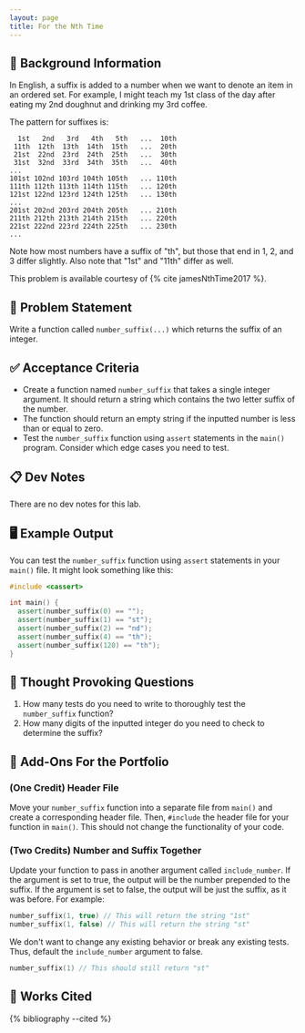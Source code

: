 ```yaml
---
layout: page
title: For the Nth Time
---
```


## 🔖 Background Information

In English, a suffix is added to a number when we want to denote an item in an ordered set. For example, I might teach my 1st class of the day after eating my 2nd doughnut and drinking my 3rd coffee.

The pattern for suffixes is:

```text
  1st   2nd   3rd   4th   5th   ...  10th
 11th  12th  13th  14th  15th   ...  20th
 21st  22nd  23rd  24th  25th   ...  30th
 31st  32nd  33rd  34th  35th   ...  40th
...
101st 102nd 103rd 104th 105th   ... 110th
111th 112th 113th 114th 115th   ... 120th
121st 122nd 123rd 124th 125th   ... 130th
...
201st 202nd 203rd 204th 205th   ... 210th
211th 212th 213th 214th 215th   ... 220th
221st 222nd 223rd 224th 225th   ... 230th
...
```

Note how most numbers have a suffix of "th", but those that end in 1, 2, and 3 differ slightly. Also note that "1st" and "11th" differ as well.

This problem is available courtesy of {% cite jamesNthTime2017 %}.

## 🎯 Problem Statement

Write a function called `number_suffix(...)` which returns the suffix of an integer.

## ✅ Acceptance Criteria

* Create a function named `number_suffix` that takes a single integer argument. It should return a string which contains the two letter suffix of the number.
* The function should return an empty string if the inputted number is less than or equal to zero.
* Test the `number_suffix` function using `assert` statements in the `main()` program. Consider which edge cases you need to test.

## 📋 Dev Notes

There are no dev notes for this lab.

## 🖥️ Example Output

You can test the `number_suffix` function using `assert` statements in your `main()` file. It might look something like this:

```cpp
#include <cassert>

int main() {
  assert(number_suffix(0) == "");
  assert(number_suffix(1) == "st");
  assert(number_suffix(2) == "nd");
  assert(number_suffix(4) == "th");
  assert(number_suffix(120) == "th");
}
```

## 📝 Thought Provoking Questions

1. How many tests do you need to write to thoroughly test the `number_suffix` function?
2. How many digits of the inputted integer do you need to check to determine the suffix?

## 💼 Add-Ons For the Portfolio

### (One Credit) Header File

Move your `number_suffix` function into a separate file from `main()` and create a corresponding header file. Then, `#include` the header file for your function in `main()`. This should not change the functionality of your code.

### (Two Credits) Number and Suffix Together

Update your function to pass in another argument called `include_number`. If the argument is set to true, the output will be the number prepended to the suffix. If the argument is set to false, the output will be just the suffix, as it was before. For example:

```cpp
number_suffix(1, true) // This will return the string "1st"
number_suffix(1, false) // This will return the string "st"
```

We don't want to change any existing behavior or break any existing tests. Thus, default the `include_number` argument to false.

```cpp
number_suffix(1) // This should still return "st"
```

## 📘 Works Cited

{% bibliography --cited %}

